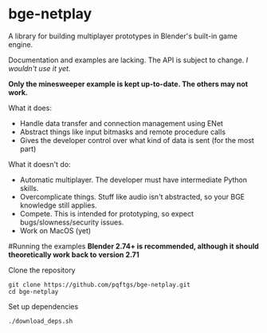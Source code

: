 # bge-netplay
A library for building multiplayer prototypes in Blender's built-in game engine.

Documentation and examples are lacking.  The API is subject to change.  *I wouldn't use it yet.*

**Only the minesweeper example is kept up-to-date.  The others may not work.**

What it does:
- Handle data transfer and connection management using ENet
- Abstract things like input bitmasks and remote procedure calls
- Gives the developer control over what kind of data is sent (for the most part)

What it doesn't do:
- Automatic multiplayer.  The developer must have intermediate Python skills.
- Overcomplicate things.  Stuff like audio isn't abstracted, so your BGE knowledge still applies.
- Compete.  This is intended for prototyping, so expect bugs/slowness/security issues.
- Work on MacOS (yet)



#Running the examples
**Blender 2.74+ is recommended, although it should theoretically work back to version 2.71**

Clone the repository
```
git clone https://github.com/pqftgs/bge-netplay.git
cd bge-netplay
```
Set up dependencies
```
./download_deps.sh
```
